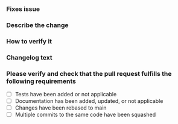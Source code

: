 <!--

Commits must be signed indicating your agreement to the [DCO](https://developercertificate.org/).
See [DCO missing](https://github.com/src-d/guide/blob/master/developer-community/fix-DCO.md) for steps to fix a missing signoff.

-->

### Fixes issue

<!-- If this is a bug fix, include "fixes #xxxx", or "closes #xxxx" -->

### Describe the change

<!-- Include the type of change: bug fix, new feature, breaking change, documentation update -->
<!-- Describe what was changed, why the change was made, and how it was implemented -->

### How to verify it

<!-- Include steps that can be taken to verify the change -->

### Changelog text

<!-- If the release changelog should have an entry for this, include it here -->

### Please verify and check that the pull request fulfills the following requirements

<!-- Mark the following with an [X] to verify they are included -->

- [ ] Tests have been added or not applicable
- [ ] Documentation has been added, updated, or not applicable
- [ ] Changes have been rebased to main
- [ ] Multiple commits to the same code have been squashed
